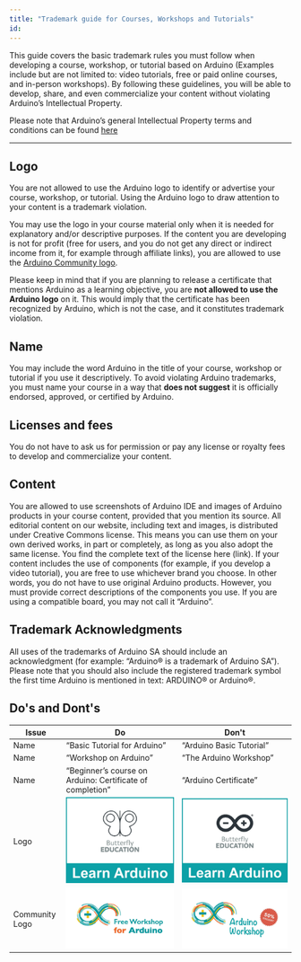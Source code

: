 ```yaml
---
title: "Trademark guide for Courses, Workshops and Tutorials"
id: 
---
```


This guide covers the basic trademark rules you must follow when developing a course, workshop, or tutorial based on Arduino (Examples include but are not limited to: video tutorials, free or paid online courses, and in-person workshops). By following these guidelines, you will be able to develop, share, and even commercialize your content without violating Arduino’s Intellectual Property.

Please note that Arduino’s general Intellectual Property terms and conditions can be found [here](https://www.arduino.cc/en/trademark)

---

## Logo

You are not allowed to use the Arduino logo to identify or advertise your course, workshop, or tutorial. Using the Arduino logo to draw attention to your content is a trademark violation.

You may use the logo in your course material only when it is needed for explanatory and/or descriptive purposes.
If the content you are developing is not for profit (free for users, and you do not get any direct or indirect income from it, for example through affiliate links), you are allowed to use the [Arduino Community logo](https://www.arduino.cc/en/trademark/community-logo).

Please keep in mind that if you are planning to release a certificate that mentions Arduino as a learning objective, you are **not allowed to use the Arduino logo** on it. This would imply that the certificate has been recognized by Arduino, which is not the case, and it constitutes trademark violation.

## Name

You may include the word Arduino in the title of your course, workshop or tutorial if you use it descriptively.
To avoid violating Arduino trademarks, you must name your course in a way that **does not suggest** it is officially endorsed, approved, or certified by Arduino.

## Licenses and fees

You do not have to ask us for permission or pay any license or royalty fees to develop and commercialize your content.

## Content

You are allowed to use screenshots of Arduino IDE and images of Arduino products in your course content, provided that you mention its source.
All editorial content on our website, including text and images, is distributed under Creative Commons license. This means you can use them on your own derived works, in part or completely, as long as you also adopt the same license. You find the complete text of the license here (link).
If your content includes the use of components (for example, if you develop a video tutorial), you are free to use whichever brand you choose. In other words, you do not have to use original Arduino products. However, you must provide correct descriptions of the components you use. If you are using a compatible board, you may not call it “Arduino”.

## Trademark Acknowledgments

All uses of the trademarks of Arduino SA should include an acknowledgment (for example: “Arduino® is a trademark of Arduino SA”). Please note that you should also include the registered trademark symbol the first time Arduino is mentioned in text: ARDUINO® or Arduino®.

## Do's and Dont's

| Issue | Do | Don't|
| ----------- | ----------- | ----------- |
| Name | “Basic Tutorial for Arduino” | “Arduino Basic Tutorial” |
| Name | “Workshop on Arduino” | “The Arduino Workshop” |
| Name | “Beginner’s course on Arduino: Certificate of completion” | “Arduino Certificate”  |
| Logo | ![Workshop logo without Arduino logo](img/Workshop_logo_good.jpg) | ![Workshop logo with Arduino logo](img/Workshop_logo_bad.jpg) |
| Community Logo | ![Community Workshop logo that says "Free Workshop for Arduino"](img/Community-Logo-Ex-good.jpg) | ![Community Workshop logo that says "Arduino Workshop"](img/Community-Logo-Ex-bad.jpg) |
